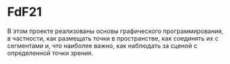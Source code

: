 # FdF21
В этом проекте реализованы основы графического программирования, в частности, как размещать точки в пространстве, как соединять их с сегментами и, что наиболее важно, как наблюдать за сценой с определенной точки зрения.
